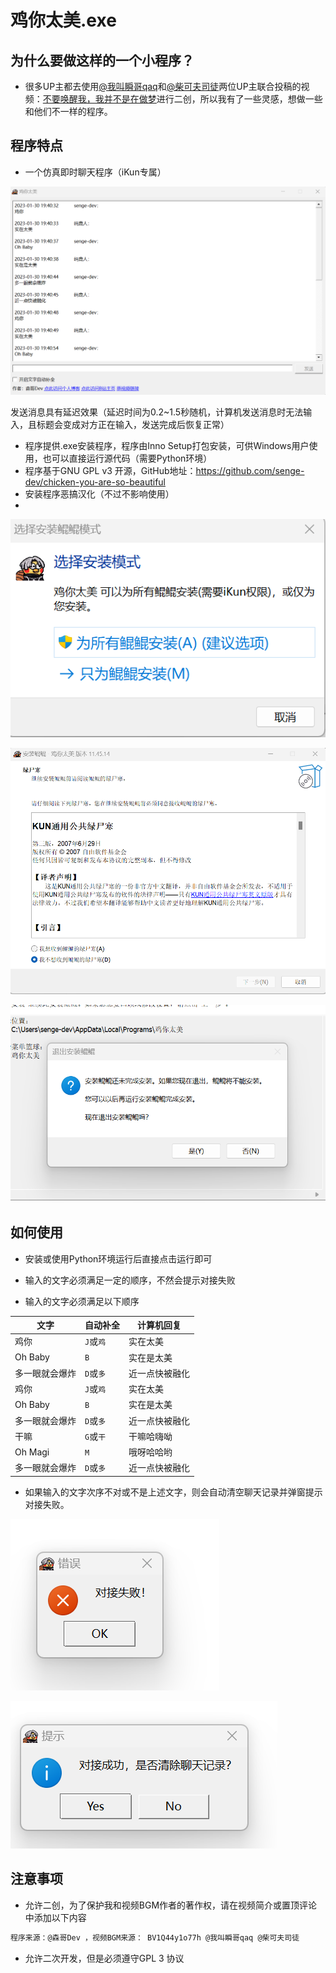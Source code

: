 # 鸡你太美.exe

## 为什么要做这样的一个小程序？

- 很多UP主都去使用[@我叫瞬哥qaq](https://space.bilibili.com/28284160)和[@柴可夫司徒](https://space.bilibili.com/93890857)两位UP主联合投稿的视频：[不要唤醒我，我并不是在做梦](https://www.bilibili.com/video/BV1Q44y1o77h/)进行二创，所以我有了一些灵感，想做一些和他们不一样的程序。

## 程序特点

- 一个仿真即时聊天程序（iKun专属）

![](image/demo.png)

发送消息具有延迟效果（延迟时间为0.2~1.5秒随机，计算机发送消息时无法输入，且标题会变成对方正在输入，发送完成后恢复正常）

- 程序提供.exe安装程序，程序由Inno Setup打包安装，可供Windows用户使用，也可以直接运行源代码（需要Python环境）
- 程序基于GNU GPL v3 开源，GitHub地址：https://github.com/senge-dev/chicken-you-are-so-beautiful
- 安装程序恶搞汉化（不过不影响使用）
- 

![](image/permission.png)

![](image/license.png)

![](image/quit.png)

## 如何使用

- 安装或使用Python环境运行后直接点击运行即可
- 输入的文字必须满足一定的顺序，不然会提示对接失败

- 输入的文字必须满足以下顺序

| 文字           | 自动补全  | 计算机回复     |
| -------------- | --------- | -------------- |
| 鸡你           | `J`或`鸡` | 实在太美       |
| Oh Baby        | `B`       | 实在是太美     |
| 多一眼就会爆炸 | `D`或`多` | 近一点快被融化 |
| 鸡你           | `J`或`鸡` | 实在太美       |
| Oh Baby        | `B`       | 实在是太美     |
| 多一眼就会爆炸 | `D`或`多` | 近一点快被融化 |
| 干嘛           | `G`或`干` | 干嘛哈嗨呦     |
| Oh Magi        | `M`       | 哦呀哈哈哟     |
| 多一眼就会爆炸 | `D`或`多` | 近一点快被融化 |

- 如果输入的文字次序不对或不是上述文字，则会自动清空聊天记录并弹窗提示对接失败。

![](image/error.png)

![](image/success.png)

## 注意事项

- 允许二创，为了保护我和视频BGM作者的著作权，请在视频简介或置顶评论中添加以下内容

```bash
程序来源：@森哥Dev ，视频BGM来源： BV1Q44y1o77h @我叫瞬哥qaq @柴可夫司徒
```

- 允许二次开发，但是必须遵守GPL 3 协议